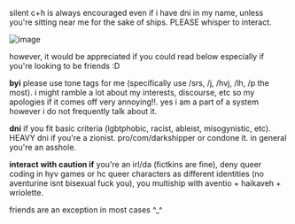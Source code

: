 silent c+h is always encouraged even if i have dni in my name, unless you're sitting near me for the sake of ships. PLEASE whisper to interact.

![image](https://github.com/user-attachments/assets/62c55208-23a7-400c-9ec4-8edf3568c6f3)

however, it would be appreciated if you could read below especially if you're looking to be friends :D

**byi** please use tone tags for me (specifically use /srs, /j, /hvj, /lh, /p the most). i might ramble a lot about my interests, discourse, etc so my apologies if it comes off very annoying!!. yes i am a part of a system however i do not frequently talk about it.

**dni** if you fit basic criteria (lgbtphobic, racist, ableist, misogynistic, etc). HEAVY dni if you're a zionist. pro/com/darkshipper or condone it. in general you're an asshole.

**interact with caution if** you're an irl/da (fictkins are fine), deny queer coding in hyv games or hc queer characters as different identities (no aventurine isnt bisexual fuck you), you multiship with aventio + haikaveh + wriolette.

friends are an exception in most cases ^_^
